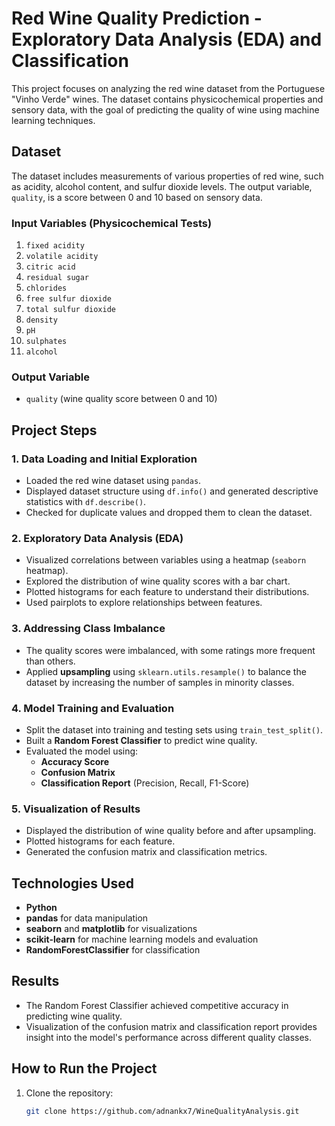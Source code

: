 # Red Wine Quality Prediction - Exploratory Data Analysis (EDA) and Classification

This project focuses on analyzing the red wine dataset from the Portuguese "Vinho Verde" wines. The dataset contains physicochemical properties and sensory data, with the goal of predicting the quality of wine using machine learning techniques.

## Dataset

The dataset includes measurements of various properties of red wine, such as acidity, alcohol content, and sulfur dioxide levels. The output variable, `quality`, is a score between 0 and 10 based on sensory data.

### Input Variables (Physicochemical Tests)
1. `fixed acidity`
2. `volatile acidity`
3. `citric acid`
4. `residual sugar`
5. `chlorides`
6. `free sulfur dioxide`
7. `total sulfur dioxide`
8. `density`
9. `pH`
10. `sulphates`
11. `alcohol`

### Output Variable
- `quality` (wine quality score between 0 and 10)

## Project Steps

### 1. Data Loading and Initial Exploration
- Loaded the red wine dataset using `pandas`.
- Displayed dataset structure using `df.info()` and generated descriptive statistics with `df.describe()`.
- Checked for duplicate values and dropped them to clean the dataset.

### 2. Exploratory Data Analysis (EDA)
- Visualized correlations between variables using a heatmap (`seaborn` heatmap).
- Explored the distribution of wine quality scores with a bar chart.
- Plotted histograms for each feature to understand their distributions.
- Used pairplots to explore relationships between features.

### 3. Addressing Class Imbalance
- The quality scores were imbalanced, with some ratings more frequent than others.
- Applied **upsampling** using `sklearn.utils.resample()` to balance the dataset by increasing the number of samples in minority classes.

### 4. Model Training and Evaluation
- Split the dataset into training and testing sets using `train_test_split()`.
- Built a **Random Forest Classifier** to predict wine quality.
- Evaluated the model using:
  - **Accuracy Score**
  - **Confusion Matrix**
  - **Classification Report** (Precision, Recall, F1-Score)

### 5. Visualization of Results
- Displayed the distribution of wine quality before and after upsampling.
- Plotted histograms for each feature.
- Generated the confusion matrix and classification metrics.

## Technologies Used
- **Python**
- **pandas** for data manipulation
- **seaborn** and **matplotlib** for visualizations
- **scikit-learn** for machine learning models and evaluation
- **RandomForestClassifier** for classification

## Results
- The Random Forest Classifier achieved competitive accuracy in predicting wine quality.
- Visualization of the confusion matrix and classification report provides insight into the model's performance across different quality classes.

## How to Run the Project
1. Clone the repository:
   ```bash
   git clone https://github.com/adnankx7/WineQualityAnalysis.git
